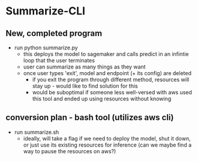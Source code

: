 # Summarize-CLI


## New, completed program
- run python summarize.py
    - this deploys the model to sagemaker and calls predict in an infintie loop that the user terminates
    - user can summarize as many things as they want
    - once user types 'exit', model and endpoint (+ its config) are deleted
        - if you exit the program through different method, resources will stay up - would like to find solution for this
        - would be suboptimal if someone less well-versed with aws used this tool and ended up using resources without knowing

## conversion plan - bash tool (utilizes aws cli)
- run summarize.sh
    - ideally, will take a flag if we need to deploy the model, shut it down, or just use its existing resources for inference (can we maybe find a way to pause the resources on aws?)
